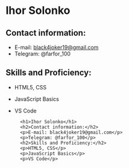 # Ihor Solonko #

## Contact information: ##
* E-mail: black4joker19@gmail.com
* Telegram: @farfor_100


## Skills and Proficiency: ##
* HTML5, CSS
* JavaScript Basics
* VS Code



        <h1>Ihor Solonko</h1>
        <h2>Contact information:</h2>
        <p>E-mail: black4joker19@gmail.com</p>
        <p>Telegram: @farfor_100</p>
        <h2>Skills and Proficiency:</h2>
        <p>HTML5, CSS</p>
        <p>JavaScript Basics</p>
        <p>VS Code</p>